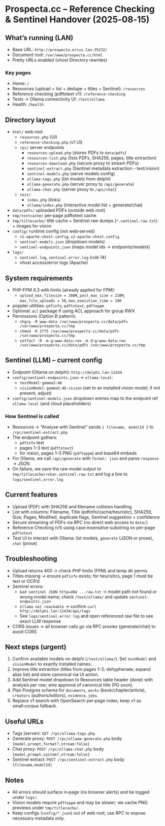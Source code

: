# Prospecta.cc – Reference Checking & Sentinel Handover (2025‑08‑15)

## What’s running (LAN)
- Base URL: `http://prospecta.orcus.lan:35232/`
- Document root: `/var/www/prospecta.cc/html`
- Pretty URLs enabled (vhost Directory rewrites)

### Key pages
- Home: `/`
- Resources (upload + list + dedupe + titles + Sentinel): `/resources`
- Reference checking (pdftotext v1): `/reference-checking`
- Tests → Ollama connectivity UI: `/test/ollama`
- Health: `/health`

## Directory layout
- `html/` web root
  - `resources.php` (UI)
  - `reference-checking.php` (v1 UI)
  - `rpc/` server endpoints
    - `resources-upload.php` (stores PDFs to `data/pdfs`)
    - `resources-list.php` (lists PDFs, SHA256, pages, title extraction)
    - `resources-download.php` (secure proxy to stream PDFs)
    - `sentinel-extract.php` (Sentinel metadata extraction – text/vision)
    - `sentinel-models.php` (serve models config)
    - `ollama-tags.php` (list models from delphi)
    - `ollama-generate.php` (server proxy to `/api/generate`)
    - `ollama-chat.php` (server proxy to `/api/chat`)
  - `test/`
    - `index.php` (links)
    - `ollama/index.php` (interactive model list + generate/chat)
- `data/pdfs/` uploaded PDFs (outside web root)
- `tmp/textcache/` per‑page pdftotext cache
- `tmp/titlecache/` title cache + Sentinel raw dumps (`*.sentinel.raw.txt`) + images for vision
- `config/` runtime config (not web‑served)
  - `v1-apache-vhost.config`, `v2-apache-vhost.config`
  - `sentinel-models.json` (dropdown models)
  - `sentinel-endpoints.json` (maps model ids → endpoints/models)
- `logs/`
  - `sentinel.log`, `sentinel.error.log` (rule 14)
  - vhost access/error logs (Apache)

## System requirements
- PHP‑FPM 8.3 with limits (already applied for FPM):
  - `upload_max_filesize = 200M`, `post_max_size = 210M`, `max_file_uploads = 50`, `max_execution_time = 180`
- poppler utilities: `pdfinfo`, `pdftotext`, `pdftoppm`
- Optional: `acl` package if using ACL approach for group RWX
- Permissions (Option B pattern):
  - `chgrp -R www-data /var/www/prospecta.cc/data/pdfs /var/www/prospecta.cc/tmp`
  - `chmod -R 2775 /var/www/prospecta.cc/data/pdfs /var/www/prospecta.cc/tmp`
  - `setfacl -R -m g:www-data:rwx -m d:g:www-data:rwx /var/www/prospecta.cc/data/pdfs /var/www/prospecta.cc/tmp`

## Sentinel (LLM) – current config
- Endpoint (Ollama on delphi): `http://delphi.lan:11434`
- `config/sentinel-endpoints.json` → `ollama-local`:
  - `textModel`: `gemma3:4b`
  - `visionModel`: `gemma3:4b-vision` (set to an installed vision model; if not present, adjust)
- `config/sentinel-models.json` dropdown entries map to the endpoint ref `ollama-local` (and cloud placeholders)

### How Sentinel is called
- Resources → “Analyse with Sentinel” sends `{ filename, modelId }` to `/rpc/sentinel-extract.php`
- The endpoint gathers:
  - `pdfinfo` text
  - pages 1–3 text (`pdftotext`)
  - for vision, pages 1–3 PNG (`pdftoppm`) and base64 embeds
- For Ollama, we call `/api/generate` with `format: json` and parse `response` → JSON
- On failure, we save the raw model output to `tmp/titlecache/<sha>.sentinel.raw.txt` and log a line to `logs/sentinel.error.log`

## Current features
- Upload (PDF) with SHA256 and filename collision handling
- List with columns: Filename, Title (pdfinfo/cache/heuristic), SHA256, Size, Pages, Modified, duplicate flags, Sentinel suggestion + confidence
- Secure streaming of PDFs via RPC (no direct web access to `data/`)
- Reference Checking (v1) using case‑insensitive substring on per‑page `pdftotext`
- Test UI to interact with Ollama: list models, `generate` (JSON or prose), `chat` (prose)

## Troubleshooting
- Upload returns 400 → check PHP limits (FPM) and temp dir perms
- Titles missing → ensure `pdfinfo` exists; for heuristics, page 1 must be text or OCR’d
- Sentinel errors:
  - `bad sentinel JSON http=404 ...raw.txt` → model path not found or wrong model name; check `/test/ollama/` and update `sentinel-endpoints.json`
  - `ollama not reachable` → confirm `curl http://delphi.lan:11434/api/tags`
  - See `logs/sentinel.error.log` and open referenced raw file to see exact LLM response
- CORS issues → all browser calls go via RPC proxies (generate/chat) to avoid CORS

## Next steps (urgent)
1. Confirm available models on delphi (`/test/ollama/`). Set `textModel` and `visionModel` to exactly installed names.
2. Improve title extraction (titles from pages 1–3; dehyphenate; expand alias list) and store canonical via UI action.
3. Add Sentinel model dropdown to Resources table header (done) with analysis per row; wire approval of canonical title (PG soon).
4. Plan Postgres schema for `documents`, `works` (book/chapter/article), `creators` (authors/editors), `evidence`, `jobs`.
5. Replace v1 search with OpenSearch per‑page index; keep v1 as small‑corpus fallback.

## Useful URLs
- Tags (server): `GET /rpc/ollama-tags.php`
- Generate proxy: `POST /rpc/ollama-generate.php` body `{model,prompt,format?,stream:false}`
- Chat proxy: `POST /rpc/ollama-chat.php` body `{model,prompt,system?,stream:false}`
- Sentinel extract: `POST /rpc/sentinel-extract.php` body `{filename,modelId}`

## Notes
- All errors should surface in‑page (no browser alerts) and be logged under `logs/`.
- Vision models require `pdftoppm` and may be slower; we cache PNG previews under `tmp/titlecache/`.
- Keep configs (`config/*.json`) out of web root; use RPC to expose necessary metadata only.



